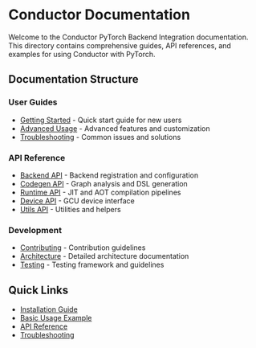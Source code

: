 # Conductor Documentation

Welcome to the Conductor PyTorch Backend Integration documentation. This directory contains comprehensive guides, API references, and examples for using Conductor with PyTorch.

## Documentation Structure

### User Guides
- [Getting Started](guides/getting_started.md) - Quick start guide for new users
- [Advanced Usage](guides/advanced_usage.md) - Advanced features and customization
- [Troubleshooting](guides/troubleshooting.md) - Common issues and solutions

### API Reference
- [Backend API](api/backend.md) - Backend registration and configuration
- [Codegen API](api/codegen.md) - Graph analysis and DSL generation
- [Runtime API](api/runtime.md) - JIT and AOT compilation pipelines
- [Device API](api/device.md) - GCU device interface
- [Utils API](api/utils.md) - Utilities and helpers

### Development
- [Contributing](development/contributing.md) - Contribution guidelines
- [Architecture](development/architecture.md) - Detailed architecture documentation
- [Testing](development/testing.md) - Testing framework and guidelines

## Quick Links

- [Installation Guide](guides/getting_started.md#installation)
- [Basic Usage Example](../examples/basic_usage.py)
- [API Reference](api/)
- [Troubleshooting](guides/troubleshooting.md)